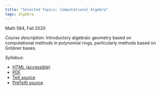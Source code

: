 ```yaml
---
title: "Selected Topics: Computational Algebra"
tags: algebra
---
```


Math 584, Fall 2020<!--more-->

*Course description*: Introductory algebraic geometry based on computational methods in polynomial rings, particularly methods based on Gröbner bases.

*Syllabus*:
* [HTML (accessible)](/courses/course_assets/2020C-584/html/zteitler-2020C-584-syllabus.html)
* [PDF](/courses/course_assets/2020C-584/zteitler-2020C-584-syllabus.pdf)
* [TeX source](/courses/course_assets/2020C-584/tex/zteitler-2020C-584-syllabus.tex)
* [PreTeXt source](/courses/course_assets/2020C-584/2020C-584-syllabus.xml)
